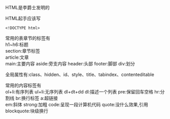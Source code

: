 HTML是李爵士发明的  

HTML起手应该写 
```
<!DOCTYPE html>  
```

常用的表章节的标签有  
h1~h6:标题  
section:章节标签  
article:文章  
main:主要内容
aside:旁支内容
header:头部
footer:脚部
div:划分  
  

全局属性有:class、hidden、id、style、title、tabindex、contenteditable  

常用的内容标签有  
ol+li:有序列表
ul+li:无序列表
dl+dt+dd dl:描述一个列表
pre:保留回车空格
hr:分割线
br:换行标签
a:超链接   
em:斜体
strong:加粗
code:呈现一段计算机代码
quote:没什么效果,引用
blockquote:块级换行
